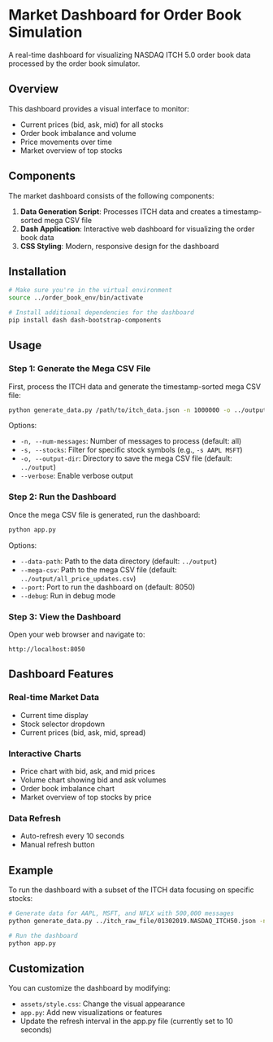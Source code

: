 # Market Dashboard for Order Book Simulation

A real-time dashboard for visualizing NASDAQ ITCH 5.0 order book data processed by the order book simulator.

## Overview

This dashboard provides a visual interface to monitor:
- Current prices (bid, ask, mid) for all stocks
- Order book imbalance and volume
- Price movements over time
- Market overview of top stocks

## Components

The market dashboard consists of the following components:

1. **Data Generation Script**: Processes ITCH data and creates a timestamp-sorted mega CSV file
2. **Dash Application**: Interactive web dashboard for visualizing the order book data
3. **CSS Styling**: Modern, responsive design for the dashboard

## Installation

```bash
# Make sure you're in the virtual environment
source ../order_book_env/bin/activate

# Install additional dependencies for the dashboard
pip install dash dash-bootstrap-components
```

## Usage

### Step 1: Generate the Mega CSV File

First, process the ITCH data and generate the timestamp-sorted mega CSV file:

```bash
python generate_data.py /path/to/itch_data.json -n 1000000 -o ../output
```

Options:
- `-n, --num-messages`: Number of messages to process (default: all)
- `-s, --stocks`: Filter for specific stock symbols (e.g., `-s AAPL MSFT`)
- `-o, --output-dir`: Directory to save the mega CSV file (default: `../output`)
- `--verbose`: Enable verbose output

### Step 2: Run the Dashboard

Once the mega CSV file is generated, run the dashboard:

```bash
python app.py
```

Options:
- `--data-path`: Path to the data directory (default: `../output`)
- `--mega-csv`: Path to the mega CSV file (default: `../output/all_price_updates.csv`)
- `--port`: Port to run the dashboard on (default: 8050)
- `--debug`: Run in debug mode

### Step 3: View the Dashboard

Open your web browser and navigate to:
```
http://localhost:8050
```

## Dashboard Features

### Real-time Market Data
- Current time display
- Stock selector dropdown
- Current prices (bid, ask, mid, spread)

### Interactive Charts
- Price chart with bid, ask, and mid prices
- Volume chart showing bid and ask volumes
- Order book imbalance chart
- Market overview of top stocks by price

### Data Refresh
- Auto-refresh every 10 seconds
- Manual refresh button

## Example

To run the dashboard with a subset of the ITCH data focusing on specific stocks:

```bash
# Generate data for AAPL, MSFT, and NFLX with 500,000 messages
python generate_data.py ../itch_raw_file/01302019.NASDAQ_ITCH50.json -n 500000 -s AAPL MSFT NFLX -o ../output

# Run the dashboard
python app.py
```

## Customization

You can customize the dashboard by modifying:
- `assets/style.css`: Change the visual appearance
- `app.py`: Add new visualizations or features
- Update the refresh interval in the app.py file (currently set to 10 seconds)
